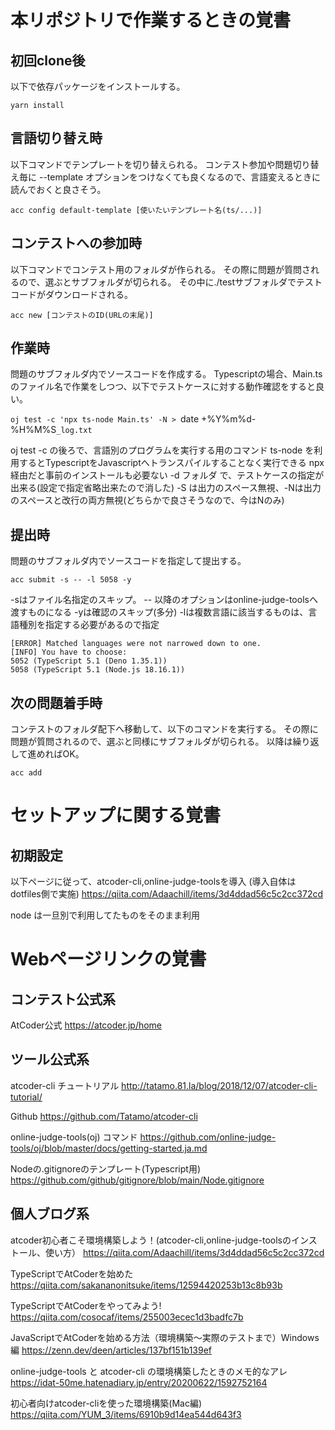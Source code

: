 # 本リポジトリで作業するときの覚書

## 初回clone後

以下で依存パッケージをインストールする。

`yarn install`

## 言語切り替え時

以下コマンドでテンプレートを切り替えられる。
コンテスト参加や問題切り替え毎に --template オプションをつけなくても良くなるので、言語変えるときに読んでおくと良さそう。

`acc config default-template [使いたいテンプレート名(ts/...)]`

## コンテストへの参加時

以下コマンドでコンテスト用のフォルダが作られる。
その際に問題が質問されるので、選ぶとサブフォルダが切られる。
その中に./testサブフォルダでテストコードがダウンロードされる。

`acc new [コンテストのID(URLの末尾)]`

## 作業時

問題のサブフォルダ内でソースコードを作成する。
Typescriptの場合、Main.ts のファイル名で作業をしつつ、以下でテストケースに対する動作確認をすると良い。

`oj test -c 'npx ts-node Main.ts' -N > `date +%Y%m%d-%H%M%S`_log.txt`

oj test -c の後ろで、言語別のプログラムを実行する用のコマンド
ts-node を利用するとTypescriptをJavascriptへトランスパイルすることなく実行できる
npx経由だと事前のインストールも必要ない
-d フォルダ で、テストケースの指定が出来る(設定で指定省略出来たので消した)
-S は出力のスペース無視、-Nは出力のスペースと改行の両方無視(どちらかで良さそうなので、今はNのみ)

## 提出時

問題のサブフォルダ内でソースコードを指定して提出する。

`acc submit -s -- -l 5058 -y`

-sはファイル名指定のスキップ。
-- 以降のオプションはonline-judge-toolsへ渡すものになる
-yは確認のスキップ(多分)
-lは複数言語に該当するものは、言語種別を指定する必要があるので指定
```
[ERROR] Matched languages were not narrowed down to one.
[INFO] You have to choose:
5052 (TypeScript 5.1 (Deno 1.35.1))
5058 (TypeScript 5.1 (Node.js 18.16.1))
```

## 次の問題着手時

コンテストのフォルダ配下へ移動して、以下のコマンドを実行する。
その際に問題が質問されるので、選ぶと同様にサブフォルダが切られる。
以降は繰り返して進めればOK。

`acc add`

# セットアップに関する覚書

## 初期設定

以下ページに従って、atcoder-cli,online-judge-toolsを導入
(導入自体はdotfiles側で実施)
https://qiita.com/Adaachill/items/3d4ddad56c5c2cc372cd

node は一旦別で利用してたものをそのまま利用

# Webページリンクの覚書

## コンテスト公式系

AtCoder公式
https://atcoder.jp/home

## ツール公式系

atcoder-cli チュートリアル
http://tatamo.81.la/blog/2018/12/07/atcoder-cli-tutorial/

Github
https://github.com/Tatamo/atcoder-cli

online-judge-tools(oj) コマンド
https://github.com/online-judge-tools/oj/blob/master/docs/getting-started.ja.md

Nodeの.gitignoreのテンプレート(Typescript用)
https://github.com/github/gitignore/blob/main/Node.gitignore

## 個人ブログ系

atcoder初心者こそ環境構築しよう！(atcoder-cli,online-judge-toolsのインストール、使い方）
https://qiita.com/Adaachill/items/3d4ddad56c5c2cc372cd

TypeScriptでAtCoderを始めた
https://qiita.com/sakananonitsuke/items/12594420253b13c8b93b

TypeScriptでAtCoderをやってみよう!
https://qiita.com/cosocaf/items/255003ecec1d3badfc7b

JavaScriptでAtCoderを始める方法（環境構築～実際のテストまで）Windows編
https://zenn.dev/deen/articles/137bf151b139ef

online-judge-tools と atcoder-cli の環境構築したときのメモ的なアレ
https://idat-50me.hatenadiary.jp/entry/20200622/1592752164

初心者向けatcoder-cliを使った環境構築(Mac編)
https://qiita.com/YUM_3/items/6910b9d14ea544d643f3

